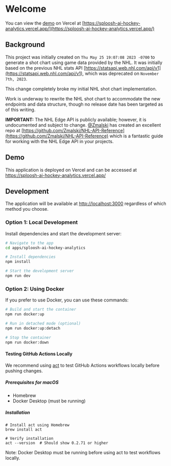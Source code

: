 # Welcome

You can view the [demo](https://sploosh-ai-hockey-analytics.vercel.app/) on Vercel at [https://sploosh-ai-hockey-analytics.vercel.app/](https://sploosh-ai-hockey-analytics.vercel.app/)

## Background

This project was initially created on `Thu May 25 19:07:08 2023 -0700` to generate a shot chart using game data provided by the NHL. It was initially based on the previous NHL stats API [https://statsapi.web.nhl.com/api/v1](https://statsapi.web.nhl.com/api/v1), which was deprecated on `November 7th, 2023`.

This change completely broke my initial NHL shot chart implementation.

Work is underway to rewrite the NHL shot chart to accommodate the new endpoints and data structure, though no release date has been targeted as of this writing.

**IMPORTANT:** The NHL Edge API is publicly available; however, it is undocumented and subject to change. [@Zmalski](https://github.com/Zmalski) has created an excellent repo at [https://github.com/Zmalski/NHL-API-Reference](https://github.com/Zmalski/NHL-API-Reference) which is a fantastic guide for working with the NHL Edge API in your projects.

## Demo

This application is deployed on Vercel and can be accessed at <https://sploosh-ai-hockey-analytics.vercel.app/>

## Development

The application will be available at <http://localhost:3000> regardless of which method you choose.

### Option 1: Local Development

Install dependencies and start the development server:

```bash
# Navigate to the app
cd apps/sploosh-ai-hockey-analytics

# Install dependencies
npm install

# Start the development server
npm run dev
```

### Option 2: Using Docker

If you prefer to use Docker, you can use these commands:

```bash
# Build and start the container
npm run docker:up

# Run in detached mode (optional)
npm run docker:up:detach

# Stop the container
npm run docker:down
```
#### Testing GitHub Actions Locally

We recommend using [act](https://github.com/nektos/act) to test GitHub Actions workflows locally before pushing changes. 

##### Prerequisites for macOS
- Homebrew
- Docker Desktop (must be running)

##### Installation

```
# Install act using Homebrew
brew install act

# Verify installation
act --version  # Should show 0.2.71 or higher
```

Note: Docker Desktop must be running before using act to test workflows locally.
